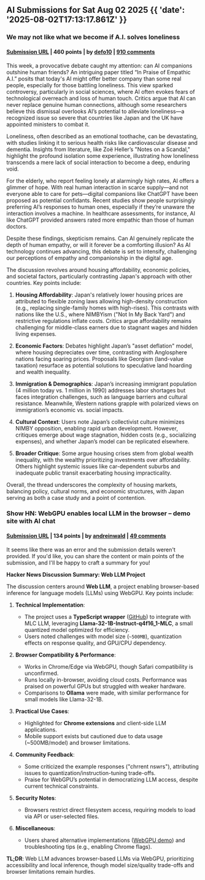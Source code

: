 ## AI Submissions for Sat Aug 02 2025 {{ 'date': '2025-08-02T17:13:17.861Z' }}

### We may not like what we become if A.I. solves loneliness

#### [Submission URL](https://www.newyorker.com/magazine/2025/07/21/ai-is-about-to-solve-loneliness-thats-a-problem) | 460 points | by [defo10](https://news.ycombinator.com/user?id=defo10) | [910 comments](https://news.ycombinator.com/item?id=44766508)

This week, a provocative debate caught my attention: can AI companions outshine human friends? An intriguing paper titled “In Praise of Empathic A.I.” posits that today's AI might offer better company than some real people, especially for those battling loneliness. This view sparked controversy, particularly in social sciences, where AI often evokes fears of technological overreach and loss of human touch. Critics argue that AI can never replace genuine human connections, although some researchers believe this dismissal overlooks AI’s potential to alleviate loneliness—a recognized issue so severe that countries like Japan and the UK have appointed ministers to combat it.

Loneliness, often described as an emotional toothache, can be devastating, with studies linking it to serious health risks like cardiovascular disease and dementia. Insights from literature, like Zoë Heller’s "Notes on a Scandal," highlight the profound isolation some experience, illustrating how loneliness transcends a mere lack of social interaction to become a deep, enduring void.

For the elderly, who report feeling lonely at alarmingly high rates, AI offers a glimmer of hope. With real human interaction in scarce supply—and not everyone able to care for pets—digital companions like ChatGPT have been proposed as potential confidants. Recent studies show people surprisingly preferring AI’s responses to human ones, especially if they’re unaware the interaction involves a machine. In healthcare assessments, for instance, AI like ChatGPT provided answers rated more empathic than those of human doctors.

Despite these findings, skepticism remains. Can AI genuinely replicate the depth of human empathy, or will it forever be a comforting illusion? As AI technology continues advancing, this debate is set to intensify, challenging our perceptions of empathy and companionship in the digital age.

The discussion revolves around housing affordability, economic policies, and societal factors, particularly contrasting Japan's approach with other countries. Key points include:

1. **Housing Affordability**: Japan's relatively lower housing prices are attributed to flexible zoning laws allowing high-density construction (e.g., replacing single-family homes with high-rises). This contrasts with nations like the U.S., where NIMBYism ("Not In My Back Yard") and restrictive regulations inflate costs. Critics argue affordability remains challenging for middle-class earners due to stagnant wages and hidden living expenses.

2. **Economic Factors**: Debates highlight Japan’s "asset deflation" model, where housing depreciates over time, contrasting with Anglosphere nations facing soaring prices. Proposals like Georgism (land-value taxation) resurface as potential solutions to speculative land hoarding and wealth inequality.

3. **Immigration & Demographics**: Japan’s increasing immigrant population (4 million today vs. 1 million in 1990) addresses labor shortages but faces integration challenges, such as language barriers and cultural resistance. Meanwhile, Western nations grapple with polarized views on immigration’s economic vs. social impacts.

4. **Cultural Context**: Users note Japan’s collectivist culture minimizes NIMBY opposition, enabling rapid urban development. However, critiques emerge about wage stagnation, hidden costs (e.g., socializing expenses), and whether Japan’s model can be replicated elsewhere.

5. **Broader Critique**: Some argue housing crises stem from global wealth inequality, with the wealthy prioritizing investments over affordability. Others highlight systemic issues like car-dependent suburbs and inadequate public transit exacerbating housing impracticality.

Overall, the thread underscores the complexity of housing markets, balancing policy, cultural norms, and economic structures, with Japan serving as both a case study and a point of contention.

### Show HN: WebGPU enables local LLM in the browser – demo site with AI chat

#### [Submission URL](https://andreinwald.github.io/browser-llm/) | 134 points | by [andreinwald](https://news.ycombinator.com/user?id=andreinwald) | [49 comments](https://news.ycombinator.com/item?id=44767775)

It seems like there was an error and the submission details weren't provided. If you'd like, you can share the content or main points of the submission, and I'll be happy to craft a summary for you!

**Hacker News Discussion Summary: Web LLM Project**  

The discussion centers around **Web LLM**, a project enabling browser-based inference for language models (LLMs) using WebGPU. Key points include:  

1. **Technical Implementation**:  
   - The project uses a **TypeScript wrapper** ([GitHub](https://github.com/mlc-ai/web-llm)) to integrate with MLC LLM, leveraging **Llama-32-1B-Instruct-q4f16_1-MLC**, a small quantized model optimized for efficiency.  
   - Users noted challenges with model size (`~500MB`), quantization effects on response quality, and GPU/CPU dependency.  

2. **Browser Compatibility & Performance**:  
   - Works in Chrome/Edge via WebGPU, though Safari compatibility is unconfirmed.  
   - Runs locally in-browser, avoiding cloud costs. Performance was praised on powerful GPUs but struggled with weaker hardware.  
   - Comparisons to **Ollama** were made, with similar performance for small models like Llama-32-1B.  

3. **Practical Use Cases**:  
   - Highlighted for **Chrome extensions** and client-side LLM applications.  
   - Mobile support exists but cautioned due to data usage (~500MB/model) and browser limitations.  

4. **Community Feedback**:  
   - Some criticized the example responses ("chrrent nswrs"), attributing issues to quantization/instruction-tuning trade-offs.  
   - Praise for WebGPU’s potential in democratizing LLM access, despite current technical constraints.  

5. **Security Notes**:  
   - Browsers restrict direct filesystem access, requiring models to load via API or user-selected files.  

6. **Miscellaneous**:  
   - Users shared alternative implementations ([WebGPU demo](https://github.hakula.xyz/mlc-llm-webgpu-demo/)) and troubleshooting tips (e.g., enabling Chrome flags).  

**TL;DR**: Web LLM advances browser-based LLMs via WebGPU, prioritizing accessibility and local inference, though model size/quality trade-offs and browser limitations remain hurdles.

